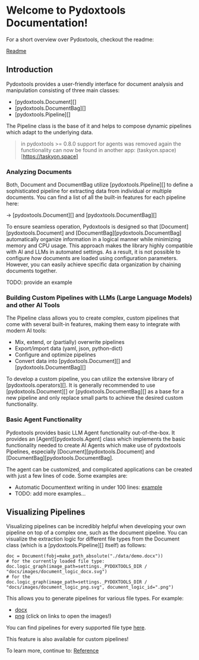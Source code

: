 # Welcome to Pydoxtools Documentation!

For a short overview over Pydoxtools, checkout the readme:

[Readme](readme_cp)

## Introduction

Pydoxtools provides a user-friendly interface for document analysis and
manipulation consisting of three main classes:

- [pydoxtools.Document][]
- [pydoxtools.DocumentBag][]
- [pydoxtools.Pipeline][]

The Pipeline class is the base of it and helps to compose dynamic pipelines
which adapt to the underlying data.

> in pydoxtools >= 0.8.0 support for agents was removed again
> the functionality can now be found in another app:
> (taskyon.space)[https://taskyon.space]

<!--
### Here are some examples to get started:

- Automatic Documenttext writing in under 100 lines:
  [example](https://github.com/Xyntopia/pydoxtools/blob/main/examples/automatic_project_writing.py)
- TODO: add more examples...
-->

### Analyzing Documents

Both, Document and DocumentBag utilize [pydoxtools.Pipeline][] to define a
sophisticated pipeline for extracting data from individual or multiple documents.
You can find a list of all the built-in features for each pipeline here:

-> [pydoxtools.Document][] and [pydoxtools.DocumentBag][]

To ensure seamless operation, Pydoxtools is designed so that
[Document][pydoxtools.Document] and [DocumentBag][pydoxtools.DocumentBag]
automatically organize information in a logical manner while minimizing
memory and CPU usage. This approach makes the library highly compatible
with AI and LLMs in automated settings. As a result, it is not possible
to configure *how* documents are loaded using configuration parameters.
However, you can easily achieve specific data organization by chaining documents together.

TODO:  provide an example

### Building Custom Pipelines with LLMs (Large Language Models) and other AI Tools

The Pipeline class allows you to create complex, custom pipelines that come
with several built-in features, making them easy to integrate with modern AI tools:

- Mix, extend, or (partially) overwrite pipelines
- Export/import data (yaml, json, python-dict)
- Configure and optimize pipelines
- Convert data into [pydoxtools.Document][] and [pydoxtools.DocumentBag][]

To develop a custom pipeline, you can utilize the extensive library of
[pydoxtools.operators][]. It is generally recommended to use
[pydoxtools.Document][] or [pydoxtools.DocumentBag][] as a base for
a new pipeline and only replace small parts to achieve the desired
custom functionality.

### Basic Agent Functionality

Pydoxtools provides basic LLM Agent functionality out-of-the-box. It provides
an [Agent][pydoxtools.Agent] class which implements the basic functionality
needed to create AI Agents which make use of pydoxtools Pipelines, especially
[Document][pydoxtools.Document] and [DocumentBag][pydoxtools.DocumentBag].

The agent can be customized, and complicated applications can be created with just
a few lines of code. Some examples are:

- Automatic Documenttext writing in under 100 lines:
  [example](https://github.com/Xyntopia/pydoxtools/blob/main/examples/automatic_project_writing.py)
- TODO: add more examples...

## Visualizing Pipelines

Visualizing pipelines can be incredibly helpful when developing your
own pipeline on top of a complex one, such as the document pipeline.
You can visualize the extraction logic for different file types from the Document
class (which is a [pydoxtools.Pipeline][]  itself) as follows:

    doc = Document(fobj=make_path_absolute("./data/demo.docx"))
    # for the currently loaded file type:
    doc.logic_graph(image_path=settings._PYDOXTOOLS_DIR / "docs/images/document_logic_docx.svg")
    # for the 
    doc.logic_graph(image_path=settings._PYDOXTOOLS_DIR / "docs/images/document_logic_png.svg", document_logic_id=".png")

This allows you to generate pipelines for various file types. For example:

- [docx](images/document_logic_.docx.svg)
- [png](images/document_logic_.png.svg)
  (click on links to open the images!)

You can find pipelines for every supported file type
[here](https://github.com/Xyntopia/pydoxtools/tree/gh-pages/images).

This feature is also available for custom pipelines!

To learn more, continue to: [Reference](reference)